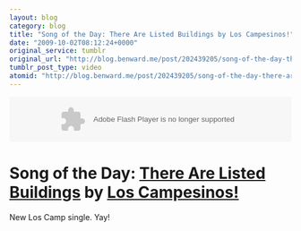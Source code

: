 ```yaml
---
layout: blog
category: blog
title: "Song of the Day: There Are Listed Buildings by Los Campesinos!"
date: "2009-10-02T08:12:24+0000"
original_service: tumblr
original_url: "http://blog.benward.me/post/202439205/song-of-the-day-there-are-listed-buildings-by"
tumblr_post_type: video
atomid: "http://blog.benward.me/post/202439205/song-of-the-day-there-are-listed-buildings-by"
---
```

<embed allowscriptaccess="always" height="81" src="http://soundcloud.com/player.swf?g=wi&amp;url=http%3A//soundcloud.com/loscampesinos/there-are-listed-buildings" type="application/x-shockwave-flash" width="100%" wmode="transparent"></embed>

# Song of the Day: <a href="http://soundcloud.com/loscampesinos/there-are-listed-buildings/">There Are Listed Buildings</a> by <a href="loscampesinos">Los Campesinos!</a>

New Los Camp single. Yay!